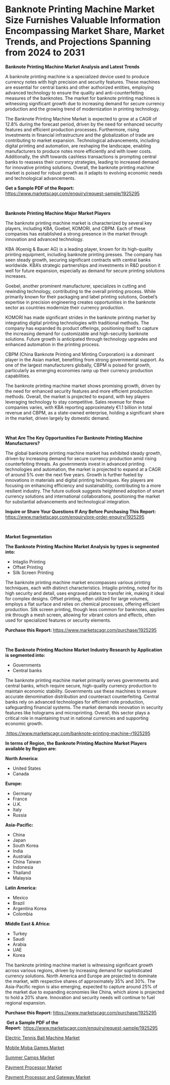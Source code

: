 <p><h1>Banknote Printing Machine Market Size Furnishes Valuable Information Encompassing Market Share, Market Trends, and Projections Spanning from 2024 to 2031</h1></p><p><strong>Banknote Printing Machine Market Analysis and Latest Trends</strong></p>
<p><p>A banknote printing machine is a specialized device used to produce currency notes with high precision and security features. These machines are essential for central banks and other authorized entities, employing advanced technology to ensure the quality and anti-counterfeiting measures of the banknotes. The market for banknote printing machines is witnessing significant growth due to increasing demand for secure currency production and the growing trend of modernization in printing technology.</p><p>The Banknote Printing Machine Market is expected to grow at a CAGR of 12.8% during the forecast period, driven by the need for enhanced security features and efficient production processes. Furthermore, rising investments in financial infrastructure and the globalization of trade are contributing to market expansion. Technological advancements, including digital printing and automation, are reshaping the landscape, enabling manufacturers to produce notes more efficiently and with lower costs. Additionally, the shift towards cashless transactions is prompting central banks to reassess their currency strategies, leading to increased demand for innovative printing solutions. Overall, the banknote printing machine market is poised for robust growth as it adapts to evolving economic needs and technological advancements.</p></p>
<p><strong>Get a Sample PDF of the Report:&nbsp;</strong> <a href="https://www.marketscagr.com/enquiry/request-sample/1925295?utm_campaign=1556&utm_medium=2&utm_source=Github&utm_content=ia&utm_term=24102024&utm_id=banknote-printing-machine">https://www.marketscagr.com/enquiry/request-sample/1925295</a></p>
<p>&nbsp;</p>
<p><strong>Banknote Printing Machine Major Market Players</strong></p>
<p><p>The banknote printing machine market is characterized by several key players, including KBA, Goebel, KOMORI, and CBPM. Each of these companies has established a strong presence in the market through innovation and advanced technology.</p><p>KBA (Koenig & Bauer AG) is a leading player, known for its high-quality printing equipment, including banknote printing presses. The company has seen steady growth, securing significant contracts with central banks worldwide. KBA’s strategic partnerships and investments in R&D position it well for future expansion, especially as demand for secure printing solutions increases.</p><p>Goebel, another prominent manufacturer, specializes in cutting and rewinding technology, contributing to the overall printing process. While primarily known for their packaging and label printing solutions, Goebel’s expertise in precision engineering creates opportunities in the banknote sector as countries modernize their currency production.</p><p>KOMORI has made significant strides in the banknote printing market by integrating digital printing technologies with traditional methods. The company has expanded its product offerings, positioning itself to capture the increasing demand for customizable and high-security banknote solutions. Future growth is anticipated through technology upgrades and enhanced automation in the printing process.</p><p>CBPM (China Banknote Printing and Minting Corporation) is a dominant player in the Asian market, benefiting from strong governmental support. As one of the largest manufacturers globally, CBPM is poised for growth, particularly as emerging economies ramp up their currency production capabilities.</p><p>The banknote printing machine market shows promising growth, driven by the need for enhanced security features and more efficient production methods. Overall, the market is projected to expand, with key players leveraging technology to stay competitive. Sales revenue for these companies varies, with KBA reporting approximately €1.1 billion in total revenue and CBPM, as a state-owned enterprise, holding a significant share in the market, driven largely by domestic demand.</p></p>
<p>&nbsp;</p>
<p><strong>What Are The Key Opportunities For Banknote Printing Machine Manufacturers?</strong></p>
<p><p>The global banknote printing machine market has exhibited steady growth, driven by increasing demand for secure currency production amid rising counterfeiting threats. As governments invest in advanced printing technologies and automation, the market is projected to expand at a CAGR of around 5% over the next five years. Growth is further fueled by innovations in materials and digital printing techniques. Key players are focusing on enhancing efficiency and sustainability, contributing to a more resilient industry. The future outlook suggests heightened adoption of smart currency solutions and international collaborations, positioning the market for substantial advancements and technological integration.</p></p>
<p><strong>Inquire or Share Your Questions If Any Before Purchasing This Report:</strong> <a href="https://www.marketscagr.com/enquiry/pre-order-enquiry/1925295?utm_campaign=1556&utm_medium=2&utm_source=Github&utm_content=ia&utm_term=24102024&utm_id=banknote-printing-machine">https://www.marketscagr.com/enquiry/pre-order-enquiry/1925295</a></p>
<p>&nbsp;</p>
<p><strong>Market Segmentation</strong></p>
<p><strong>The Banknote Printing Machine Market Analysis by types is segmented into:</strong></p>
<p><ul><li>Intaglio Printing</li><li>Offset Printing</li><li>Silk Screen Printing</li></ul></p>
<p><p>The banknote printing machine market encompasses various printing techniques, each with distinct characteristics. Intaglio printing, noted for its high security and detail, uses engraved plates to transfer ink, making it ideal for complex designs. Offset printing, often utilized for large volumes, employs a flat surface and relies on chemical processes, offering efficient production. Silk screen printing, though less common for banknotes, applies ink through a mesh screen, allowing for vibrant colors and effects, often used for specialized features or security elements.</p></p>
<p><strong>Purchase this Report:&nbsp;</strong><a href="https://www.marketscagr.com/purchase/1925295?utm_campaign=1556&utm_medium=2&utm_source=Github&utm_content=ia&utm_term=24102024&utm_id=banknote-printing-machine">https://www.marketscagr.com/purchase/1925295</a></p>
<p>&nbsp;</p>
<p><strong>The Banknote Printing Machine Market Industry Research by Application is segmented into:</strong></p>
<p><ul><li>Governments</li><li>Central banks</li></ul></p>
<p><p>The banknote printing machine market primarily serves governments and central banks, which require secure, high-quality currency production to maintain economic stability. Governments use these machines to ensure accurate denomination distribution and counteract counterfeiting. Central banks rely on advanced technologies for efficient note production, safeguarding financial systems. The market demands innovation in security features like holograms and microprinting. Overall, this sector plays a critical role in maintaining trust in national currencies and supporting economic growth.</p></p>
<p><a href="https://www.marketscagr.com/banknote-printing-machine-r1925295?utm_campaign=1556&utm_medium=2&utm_source=Github&utm_content=ia&utm_term=24102024&utm_id=banknote-printing-machine">&nbsp;https://www.marketscagr.com/banknote-printing-machine-r1925295</a></p>
<p><strong>In terms of Region, the Banknote Printing Machine Market Players available by Region are:</strong></p>
<p>
    <p> <strong> North America: </strong>
        <ul>
            <li>United States</li>
            <li>Canada</li>
        </ul>
        </p> 
    <p> <strong> Europe: </strong>
        <ul>
            <li>Germany</li>
            <li>France</li>
            <li>U.K.</li>
            <li>Italy</li>
            <li>Russia</li>
        </ul>
        </p> 
    <p> <strong> Asia-Pacific: </strong>
        <ul>
            <li>China</li>
            <li>Japan</li>
            <li>South Korea</li>
            <li>India</li>
            <li>Australia</li>
            <li>China Taiwan</li>
            <li>Indonesia</li>
            <li>Thailand</li>
            <li>Malaysia</li>
        </ul>
        </p> 
    <p> <strong> Latin America: </strong>
        <ul>
            <li>Mexico</li>
            <li>Brazil</li>
            <li>Argentina Korea</li>
            <li>Colombia</li>
        </ul>
        </p> 
    <p> <strong> Middle East & Africa: </strong>
        <ul>
            <li>Turkey</li>
            <li>Saudi</li>
            <li>Arabia</li>
            <li>UAE</li>
            <li>Korea</li>
        </ul>
    </p>
    </p>
<p><p>The banknote printing machine market is witnessing significant growth across various regions, driven by increasing demand for sophisticated currency solutions. North America and Europe are projected to dominate the market, with respective shares of approximately 35% and 30%. The Asia-Pacific region is also emerging, expected to capture around 25% of the market due to expanding economies like China, which alone is projected to hold a 20% share. Innovation and security needs will continue to fuel regional expansion.</p></p>
<p><strong>Purchase this Report: </strong><a href="https://www.marketscagr.com/purchase/1925295?utm_campaign=1556&utm_medium=2&utm_source=Github&utm_content=ia&utm_term=24102024&utm_id=banknote-printing-machine">https://www.marketscagr.com/purchase/1925295</a></p>
<p>&nbsp;<strong>Get a Sample PDF of the Report:&nbsp;&nbsp;</strong><a href="https://www.marketscagr.com/enquiry/request-sample/1925295?utm_campaign=1556&utm_medium=2&utm_source=Github&utm_content=ia&utm_term=24102024&utm_id=banknote-printing-machine">https://www.marketscagr.com/enquiry/request-sample/1925295</a></p>
<p><strong></strong></p>
<p><p><a href="https://issuu.com/reportprime-2/docs/electric-tennis-ball-machine-market_15f5ee523dff49?utm_campaign=1556&utm_medium=2&utm_source=Github&utm_content=ia&utm_term=24102024&utm_id=banknote-printing-machine">Electric Tennis Ball Machine Market</a></p><p><a href="https://www.linkedin.com/pulse/charting-future-comprehensive-analysis-global-mobile-moba-games-fd3me?utm_campaign=1556&utm_medium=2&utm_source=Github&utm_content=ia&utm_term=24102024&utm_id=banknote-printing-machine">Mobile Moba Games Market</a></p><p><a href="https://www.linkedin.com/pulse/global-summer-camps-market-focus-application-end-use-industry-jaebe?utm_campaign=1556&utm_medium=2&utm_source=Github&utm_content=ia&utm_term=24102024&utm_id=banknote-printing-machine">Summer Camps Market</a></p><p><a href="https://www.linkedin.com/pulse/payment-processor-market-size-share-growth-analysis-type-application-jjyke?utm_campaign=1556&utm_medium=2&utm_source=Github&utm_content=ia&utm_term=24102024&utm_id=banknote-printing-machine">Payment Processor Market</a></p><p><a href="https://www.linkedin.com/pulse/payment-processor-gateway-market-industry-landscape-growth-trajectories-oqvze?utm_campaign=1556&utm_medium=2&utm_source=Github&utm_content=ia&utm_term=24102024&utm_id=banknote-printing-machine">Payment Processor and Gateway Market</a></p></p>